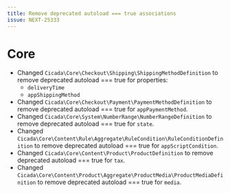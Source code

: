 ```yaml
---
title: Remove deprecated autoload === true associations
issue: NEXT-25333
---
```

# Core
* Changed `Cicada\Core\Checkout\Shipping\ShippingMethodDefinition` to remove deprecated autoload === true for properties:
  * `deliveryTime`
  * `appShippingMethod`
* Changed `Cicada\Core\Checkout\Payment\PaymentMethodDefinition` to remove deprecated autoload === true for `appPaymentMethod`.
* Changed `Cicada\Core\System\NumberRange\NumberRangeDefinition` to remove deprecated autoload === true for `state`.
* Changed `Cicada\Core\Content\Rule\Aggregate\RuleCondition\RuleConditionDefinition` to remove deprecated autoload === true for `appScriptCondition`.
* Changed `Cicada\Core\Content\Product\ProductDefinition` to remove deprecated autoload === true for `tax`.
* Changed `Cicada\Core\Content\Product\Aggregate\ProductMedia\ProductMediaDefinition` to remove deprecated autoload === true for `media`.
